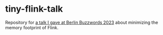 # tiny-flink-talk

Repository for [a talk I gave at Berlin Buzzwords 2023](https://2023.berlinbuzzwords.de/sessions/?id=BWNJZN) about minimizing the memory footprint of Flink.
